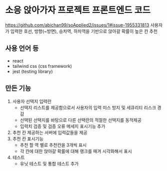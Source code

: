 # 소응 앉아가자 프로젝트 프론트엔드 코드

https://github.com/abichan99/soApplied2/issues/1#issue-1955331813
사용자가 입력한 호선, 방향(~방면), 승차역, 하차역을 기반으로 앉아갈 확률이 높은 칸 추천

## 사용 언어 등
 - react
 - tailwind css (css framework)
 - jest (testing library)

## 만든 기능

1. 사용자 선택지 입력란
    - 선택지 리스트를 제공함으로서 사용자의 입력 미스 방지 및 세큐리티 리스크 경감 
    - 선택된 선택지를 바탕으로 다른 선택란의 적절한 선택지를 동적제공
    - 입력치 검증 및 검증 오류 메세지 표시기능 추가
2. 추천 칸 제공하는 서버에 입력값들을 제공
3. 추천 칸 표시기능
    - 추천 할 역 별로 추천칸을 3개씩 표시
    - 각 칸에 대한 앉아갈 확률에 대해 랭크를 매겨 시각화해서 표시
4. 테스트
    - 유닛 테스트 및 통합 테스트 추가